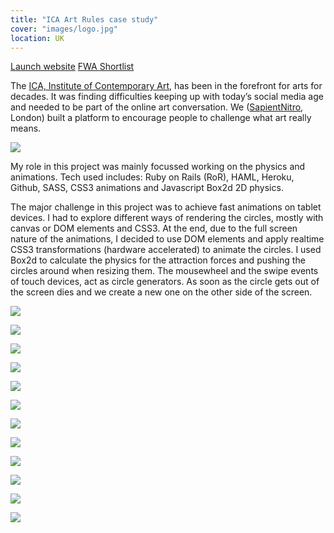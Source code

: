 ```yaml
---
title: "ICA Art Rules case study"
cover: "images/logo.jpg"
location: UK
---
```


<p class="work-links">
<a class="btn icon icon-external" href="http://artrules.ica.org.uk" target="_blank">Launch website</a>
<a class="btn icon icon-star" href="http://www.thefwa.com/shortlist/art-rules" target="_blank">FWA Shortlist</a>
</p>

The [ICA, Institute of Contemporary Art](https://www.ica.org.uk/), has been in the forefront for arts for decades. It was finding difficulties keeping up with today’s social media age and needed to be part of the online art conversation. We ([SapientNitro](http://www.sapientnitro.com/), London) built a platform to encourage people to challenge what art really means.

![](./images/0.jpg)

My role in this project was mainly focussed working on the physics and animations. Tech used includes: Ruby on Rails (RoR), HAML, Heroku, Github, SASS, CSS3 animations and Javascript Box2d 2D physics.

The major challenge in this project was to achieve fast animations on tablet devices. I had to explore different ways of rendering the circles, mostly with canvas or DOM elements and CSS3. At the end, due to the full screen nature of the animations, I decided to use DOM elements and apply realtime CSS3 transformations (hardware accelerated) to animate the circles. I used Box2d to calculate the physics for the attraction forces and pushing the circles around when resizing them. The mousewheel and the swipe events of touch devices, act as circle generators. As soon as the circle gets out of the screen dies and we create a new one on the other side of the screen.

![](./images/12.jpg)

![](./images/1.jpg)

![](./images/2.jpg)

![](./images/3.jpg)

![](./images/4.jpg)

![](./images/5.jpg)

![](./images/6.jpg)

![](./images/7.jpg)

![](./images/8.jpg)

![](./images/9.jpg)

![](./images/10.jpg)

![](./images/11.jpg)
